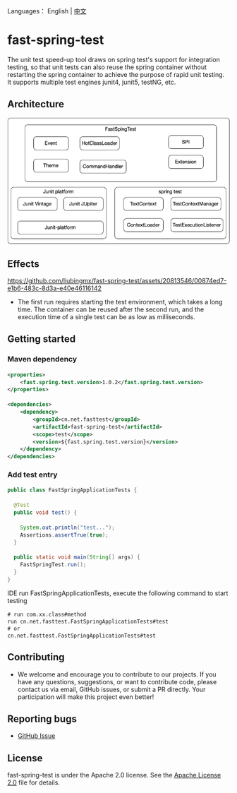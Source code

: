 Languages： English | [中文](README_CN.md)
# fast-spring-test
The unit test speed-up tool draws on spring test's support for integration testing, so that unit tests can also reuse the spring container without restarting the spring container to achieve the purpose of rapid unit testing. It supports multiple test engines junit4, junit5, testNG, etc.
  
## Architecture

![Architecture](https://github.com/liubingmx/fast-spring-test/blob/main/doc/architecture.png)

## Effects


https://github.com/liubingmx/fast-spring-test/assets/20813546/00874ed7-e1b6-483c-8d3a-e40e46116142

- The first run requires starting the test environment, which takes a long time. The container can be reused after the second run, and the execution time of a single test can be as low as milliseconds.

## Getting started

### Maven dependency

```xml
<properties>
    <fast.spring.test.version>1.0.2</fast.spring.test.version>
</properties>

<dependencies>
    <dependency>
        <groupId>cn.net.fasttest</groupId>
        <artifactId>fast-spring-test</artifactId>
        <scope>test</scope>
        <version>${fast.spring.test.version}</version>
    </dependency>
</dependencies>
```

### Add test entry

```java
public class FastSpringApplicationTests {

  @Test
  public void test() {

    System.out.println("test...");
    Assertions.assertTrue(true);
  }

  public static void main(String[] args) {
    FastSpringTest.run();
  }
}
```

IDE run FastSpringApplicationTests, execute the following command to start testing
```
# run com.xx.class#method
run cn.net.fasttest.FastSpringApplicationTests#test
# or
cn.net.fasttest.FastSpringApplicationTests#test
```

## Contributing

- We welcome and encourage you to contribute to our projects. If you have any questions, suggestions, or want to contribute code, please contact us via email, GitHub issues, or submit a PR directly. Your participation will make this project even better!

## Reporting bugs

- [GitHub Issue](https://github.com/liubingmx/fast-spring-test/issues/new)

## License

fast-spring-test is under the Apache 2.0 license. See the [Apache License 2.0](https://www.apache.org/licenses/LICENSE-2.0) file for details.